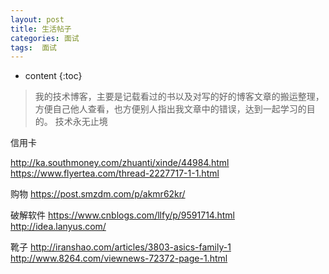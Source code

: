 ```yaml
---
layout: post
title: 生活帖子
categories: 面试
tags:  面试
---
```


* content
{:toc}

> 我的技术博客，主要是记载看过的书以及对写的好的博客文章的搬运整理，方便自己他人查看，也方便别人指出我文章中的错误，达到一起学习的目的。
> 技术永无止境


信用卡

http://ka.southmoney.com/zhuanti/xinde/44984.html
https://www.flyertea.com/thread-2227717-1-1.html


购物
https://post.smzdm.com/p/akmr62kr/

破解软件
https://www.cnblogs.com/llfy/p/9591714.html
http://idea.lanyus.com/


靴子
http://iranshao.com/articles/3803-asics-family-1
http://www.8264.com/viewnews-72372-page-1.html